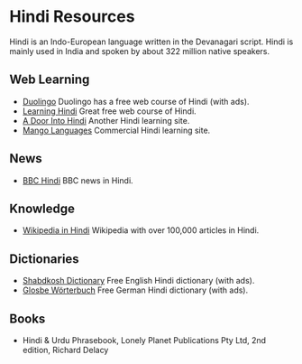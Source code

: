 # Hindi Resources 

Hindi is an Indo-European language written in the Devanagari script. Hindi is mainly used in India and spoken by about 322 million native speakers.

## Web Learning

* [Duolingo](https://www.duolingo.com/) Duolingo has a free web course of Hindi (with ads).
* [Learning Hindi](http://www.learning-hindi.com) Great free web course of Hindi.
* [A Door Into Hindi](https://taj.oasis.unc.edu/) Another Hindi learning site.
* [Mango Languages](https://mangolanguages.com/) Commercial Hindi learning site.

## News

* [BBC Hindi](https://www.bbc.com/hindi) BBC news in Hindi.

## Knowledge

* [Wikipedia in Hindi](https://hi.wikipedia.org) Wikipedia with over 100,000 articles in Hindi.

## Dictionaries

* [Shabdkosh Dictionary](https://www.shabdkosh.com/) Free English Hindi dictionary (with ads).
* [Glosbe Wörterbuch](https://de.glosbe.com/de/hi/) Free German Hindi dictionary (with ads).


## Books
* Hindi & Urdu Phrasebook, Lonely Planet Publications Pty Ltd, 2nd edition, Richard Delacy
